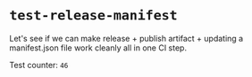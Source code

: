 # `test-release-manifest`

Let's see if we can make release + publish artifact + updating a manifest.json file work cleanly all in one CI step.

Test counter: `46`
